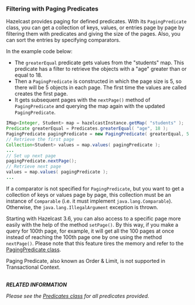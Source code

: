 

### Filtering with Paging Predicates

Hazelcast provides paging for defined predicates. With its `PagingPredicate` class, you can
get a collection of keys, values, or entries page by page by filtering them with predicates and giving the size of the pages. Also, you
can sort the entries by specifying comparators.

In the example code below:

- The `greaterEqual` predicate gets values from the "students" map. This predicate has a filter
to retrieve the objects with a "age" greater than or equal to 18. 
- Then a `PagingPredicate` is constructed in which the page size is 5, so there will be 5 objects in each page. 
The first time the values are called creates the first page. 
- It gets subsequent pages with the `nextPage()`
method of `PagingPredicate` and querying the map again with the updated `PagingPredicate`.


```java
IMap<Integer, Student> map = hazelcastInstance.getMap( "students" );
Predicate greaterEqual = Predicates.greaterEqual( "age", 18 );
PagingPredicate pagingPredicate = new PagingPredicate( greaterEqual, 5 );
// Retrieve the first page
Collection<Student> values = map.values( pagingPredicate );
...
// Set up next page
pagingPredicate.nextPage();
// Retrieve next page
values = map.values( pagingPredicate );
...
```

If a comparator is not specified for `PagingPredicate`, but you want to get a collection of keys or values page by page, this collection must be an instance of `Comparable` (i.e. it must implement `java.lang.Comparable`). Otherwise, the `java.lang.IllegalArgument` exception is thrown.

Starting with Hazelcast 3.6, you can also access to a specific page more easily with the help of the method `setPage()`. By this way, if you make a query for 100th page, for example, it will get all the 100 pages at once instead of reaching the 100th page one by one using the method `nextPage()`. Please note that this feature tires the memory and refer to the [PagingPredicate class](https://github.com/hazelcast/hazelcast/blob/66263987a7bf4bec20217f3c555381a51712d017/hazelcast/src/main/java/com/hazelcast/query/PagingPredicate.java).

Paging Predicate, also known as Order & Limit, is not supported in Transactional Context.
<br></br>

***RELATED INFORMATION***

*Please see the
<a href="https://github.com/hazelcast/hazelcast/blob/master/hazelcast/src/main/java/com/hazelcast/query/Predicates.java" target="_blank">
Predicates class</a> for all predicates provided.*

